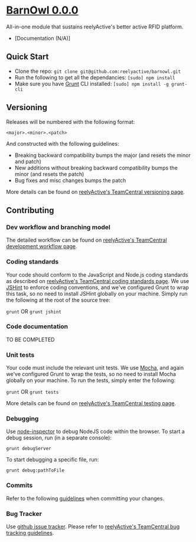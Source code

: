 # [BarnOwl 0.0.0](https://github.com/reelyactive/barnowl/)

All-in-one module that sustains reelyActive's better active RFID platform.

* [Documentation (N/A)]

## Quick Start

* Clone the repo: `git clone git@github.com:reelyactive/barnowl.git`
* Run the following to get all the dependancies: `[sudo] npm install`
* Make sure you have [Grunt](http://gruntjs.com/) CLI installed: `[sudo] npm install -g grunt-cli`

## Versioning

Releases will be numbered with the following format:

`<major>.<minor>.<patch>`

And constructed with the following guidelines:

* Breaking backward compatibility bumps the major (and resets the minor and patch)
* New additions without breaking backward compatibility bumps the minor (and resets the patch)
* Bug fixes and misc changes bumps the patch

More details can be found on [reelyActive's TeamCentral versioning page](https://sites.google.com/a/reelyactive.com/teamcentral/collaboration/versioning).

## Contributing

### Dev workflow and branching model
The detailed workflow can be found on [reelyActive's TeamCentral development workflow page](https://sites.google.com/a/reelyactive.com/teamcentral/collaboration/developmentworkflow).

### Coding standards

Your code should conform to the JavaScript and Node.js coding standards as described on [reelyActive's TeamCentral coding standards page](https://sites.google.com/a/reelyactive.com/teamcentral/collaboration/codingstandards#TOC-Node-JavaScript-confirmed-). We use [JSHint](http://www.jshint.com/) to enforce coding conventions, and we've configured Grunt to wrap this task, so no need to install JSHint globally on your machine.  Simply run the following at the root of the source tree:

`grunt` OR `grunt jshint`

### Code documentation

TO BE COMPLETED

### Unit tests

Your code must include the relevant unit tests. We use [Mocha](http://visionmedia.github.com/mocha/), and again we've configured Grunt to wrap the tests, so no need to install Mocha globally on your machine. To run the tests, simply enter the following:

`grunt` OR `grunt tests`

More details can be found on [reelyActive's TeamCentral testing page](https://sites.google.com/a/reelyactive.com/teamcentral/collaboration/automatedtesting).

### Debugging

Use [node-inspector](https://github.com/dannycoates/node-inspector) to debug NodeJS code within the browser. To start a debug session, run (in a separate console):

`grunt debugServer`

To start debugging a specific file, run:

`grunt debug:pathToFile`

### Commits

Refer to the following [guidelines](https://sites.google.com/a/reelyactive.com/teamcentral/collaboration/committingchanges) when committing your changes.

### Bug Tracker

Use [github issue tracker](https://github.com/reelyactive/barnowl/issues). Please refer to [reelyActive's TeamCentral bug tracking guidelines](https://sites.google.com/a/reelyactive.com/teamcentral/collaboration/bugtracking).
